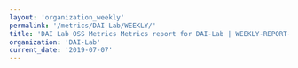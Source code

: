 ```yaml
---
layout: 'organization_weekly'
permalink: '/metrics/DAI-Lab/WEEKLY/'
title: 'DAI Lab OSS Metrics Metrics report for DAI-Lab | WEEKLY-REPORT-2019-07-07'
organization: 'DAI-Lab'
current_date: '2019-07-07'
---
```

